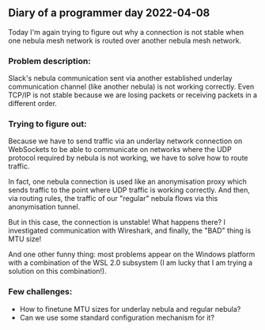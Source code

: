 ## Diary of a programmer day 2022-04-08

Today I'm again trying to figure out why a connection is not stable when one nebula mesh network is routed over another nebula mesh network.

### Problem description:
Slack's nebula communication sent via another established underlay communication channel (like another nebula) is not working correctly. Even TCP/IP is not stable because we are losing packets or receiving packets in a different order.

### Trying to figure out:
Because we have to send traffic via an underlay network connection on WebSockets to be able to communicate on networks where the UDP protocol required by nebula is not working, we have to solve how to route traffic. 

In fact, one nebula connection is used like an anonymisation proxy which sends traffic to the point where UDP traffic is working correctly. And then, via routing rules, the traffic of our "regular" nebula flows via this anonymisation tunnel.

But in this case, the connection is unstable! What happens there? I investigated communication with Wireshark, and finally, the "BAD" thing is MTU size! 

And one other funny thing: most problems appear on the Windows platform with a combination of the WSL 2.0 subsystem (I am lucky that I am trying a solution on this combination!).

### Few challenges:
* How to finetune MTU sizes for underlay nebula and regular nebula?
* Can we use some standard configuration mechanism for it?
